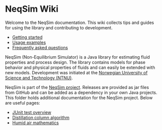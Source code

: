 # NeqSim Wiki

Welcome to the NeqSim documentation. This wiki collects tips and guides for using the library and contributing to development.

- [Getting started](getting_started.md)
- [Usage examples](usage_examples.md)
- [Frequently asked questions](faq.md)

NeqSim (Non-Equilibrium Simulator) is a Java library for estimating fluid properties and process design. The library contains models for phase behavior and physical properties of fluids and can easily be extended with new models. Development was initiated at the [Norwegian University of Science and Technology (NTNU)](https://www.ntnu.edu/employees/even.solbraa).

NeqSim is part of the [NeqSim project](https://equinor.github.io/neqsimhome/). Releases are provided as jar files from GitHub and can be added as a dependency in your own Java projects.
This folder holds additional documentation for the NeqSim project. Below are useful pages:

- [JUnit test overview](test-overview.md)
- [Distillation column algorithm](distillation_column.md)
- [Humid air mathematics](humid_air_math.md)
